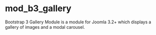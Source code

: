 # mod_b3_gallery
Bootstrap 3 Gallery Module is a module for Joomla 3.2+ which displays a gallery of images and a modal carousel.
